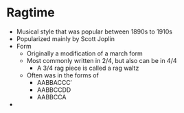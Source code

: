 # Ragtime

- Musical style that was popular between 1890s to 1910s
- Popularized mainly by Scott Joplin
- Form
	- Originally a modification of a march form
	- Most commonly written in 2/4, but also can be in 4/4
		- A 3/4 rag piece is called a rag waltz
	- Often was in the forms of
		- AABBACCC′
		- AABBCCDD
		- AABBCCA
- 